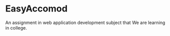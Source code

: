 ﻿# EasyAccomod
An assignment in web application development subject that We are learning in college.
